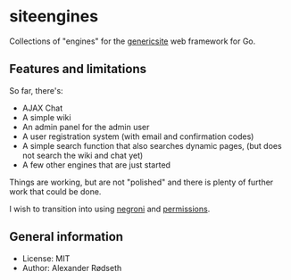 siteengines
===========

Collections of "engines" for the [genericsite](https://github.com/xyproto/genericsite) web framework for Go.

Features and limitations
------------------------

So far, there's:

* AJAX Chat
* A simple wiki
* An admin panel for the admin user
* A user registration system (with email and confirmation codes)
* A simple search function that also searches dynamic pages, (but does not search the wiki and chat yet)
* A few other engines that are just started

Things are working, but are not "polished" and there is plenty of further work that could be done.

I wish to transition into using [negroni](https://github.com/codegangsta/negroni) and [permissions](https://github.com/xyproto/permissions).


General information
-------------------

* License: MIT
* Author: Alexander Rødseth
